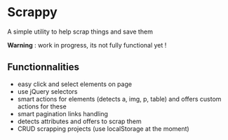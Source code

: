 Scrappy
=======

A simple utility to help scrap things and save them


**Warning** : work in progress, its not fully functional yet !

## Functionnalities

- easy click and select elements on page
- use jQuery selectors
- smart actions for elements (detects a, img, p, table) and offers custom actions for these
- smart pagination links handling
- detects attributes and offers to scrap them
- CRUD scrapping projects (use localStorage at the moment)




